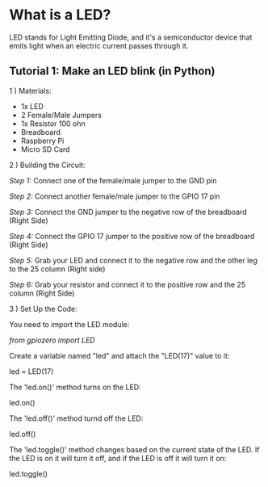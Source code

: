 # What is a LED?
LED stands for Light Emitting Diode, and it's a semiconductor device that emits light when
an electric current passes through it.

## Tutorial 1: Make an LED blink (in Python)
1 ) Materials:
   
- 1x LED
- 2 Female/Male Jumpers
- 1x Resistor 100 ohn
- Breadboard
- Raspberry Pi
- Micro SD Card
  
2 ) Building the Circuit:

_Step 1:_
Connect one of the female/male jumper to the GND pin
 
_Step 2:_
Connect another female/male jumper to the GPIO 17 pin

_Step 3:_ 
Connect the GND jumper to the negative row of the breadboard (Right Side)

_Step 4:_
Connect the GPIO 17 jumper to the positive row of the breadboard (Right Side)

_Step 5:_
Grab your LED and connect it to the negative row and the other leg to the 25 column (Right side)

_Step 6:_
Grab your resistor and connect it to the positive row and the 25 column (Right Side)

3 ) Set Up the Code:

You need to import the LED module:
		
*from gpiozero import LED*

Create a variable named "led" and attach the "LED(17)" value to it:

led = LED(17)

The 'led.on()' method turns on the LED:

led.on()


The 'led.off()' method turnd off the LED:

led.off()

The 'led.toggle()' method changes based on the current state of the LED. If the LED is on it will turn it off, and if the LED is off it will turn it on:

led.toggle()
